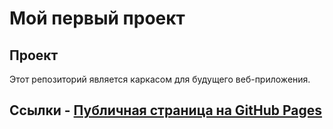 # Мой первый проект
## Проект
Этот репозиторий является каркасом для будущего веб-приложения.
## Ссылки - [Публичная страница на GitHub Pages](https://ВАШ_ЛОГИН.github.io/ИМЯ_РЕПОЗИТОРИЯ/)
